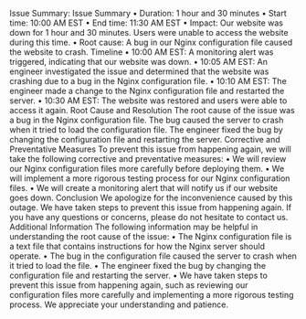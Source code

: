 Issue Summary:
Issue Summary
•	Duration: 1 hour and 30 minutes
•	Start time: 10:00 AM EST
•	End time: 11:30 AM EST
•	Impact: Our website was down for 1 hour and 30 minutes. Users were unable to access the website during this time.
•	Root cause: A bug in our Nginx configuration file caused the website to crash.
Timeline
•	10:00 AM EST: A monitoring alert was triggered, indicating that our website was down.
•	10:05 AM EST: An engineer investigated the issue and determined that the website was crashing due to a bug in the Nginx configuration file.
•	10:10 AM EST: The engineer made a change to the Nginx configuration file and restarted the server.
•	10:30 AM EST: The website was restored and users were able to access it again.
Root Cause and Resolution
The root cause of the issue was a bug in the Nginx configuration file. The bug caused the server to crash when it tried to load the configuration file. The engineer fixed the bug by changing the configuration file and restarting the server.
Corrective and Preventative Measures
To prevent this issue from happening again, we will take the following corrective and preventative measures:
•	We will review our Nginx configuration files more carefully before deploying them.
•	We will implement a more rigorous testing process for our Nginx configuration files.
•	We will create a monitoring alert that will notify us if our website goes down.
Conclusion
We apologize for the inconvenience caused by this outage. We have taken steps to prevent this issue from happening again. If you have any questions or concerns, please do not hesitate to contact us.
Additional Information
The following information may be helpful in understanding the root cause of the issue:
•	The Nginx configuration file is a text file that contains instructions for how the Nginx server should operate.
•	The bug in the configuration file caused the server to crash when it tried to load the file.
•	The engineer fixed the bug by changing the configuration file and restarting the server.
•	We have taken steps to prevent this issue from happening again, such as reviewing our configuration files more carefully and implementing a more rigorous testing process.
We appreciate your understanding and patience.

